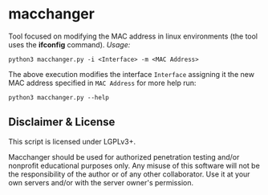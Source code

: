 # macchanger
Tool focused on modifying the MAC address in linux environments (the tool uses the **ifconfig** command).
*Usage:*

    python3 macchanger.py -i <Interface> -m <MAC Address>
The above execution modifies the interface `Interface` assigning it the new MAC address  specified in `MAC Address`
for more help run: 

    python3 macchanger.py --help

## Disclaimer & License

This script is licensed under LGPLv3+.

Macchanger should be used for authorized penetration testing and/or nonprofit educational purposes only. Any misuse of this software will not be the responsibility of the author or of any other collaborator. Use it at your own servers and/or with the server owner's permission.
